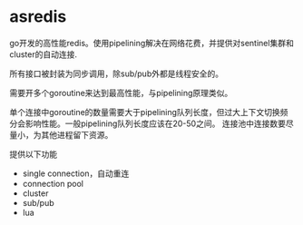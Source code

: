 # asredis
go开发的高性能redis。使用pipelining解决在网络花费，并提供对sentinel集群和cluster的自动连接.

所有接口被封装为同步调用，除sub/pub外都是线程安全的。

需要开多个goroutine来达到最高性能，与pipelining原理类似。

单个连接中goroutine的数量需要大于pipelining队列长度，但过大上下文切换频分会影响性能。一般pipelining队列长度应该在20-50之间。
连接池中连接数要尽量小，为其他进程留下资源。

提供以下功能
- single connection，自动重连
- connection pool
- cluster
- sub/pub
- lua
